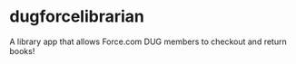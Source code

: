 dugforcelibrarian
=================

A library app that allows Force.com DUG members to checkout and return books!
